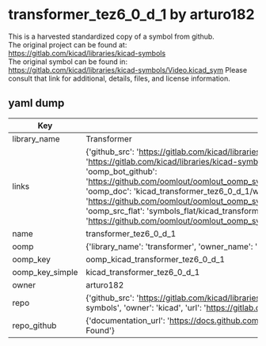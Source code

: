 # transformer_tez6_0_d_1 by arturo182  
This is a harvested standardized copy of a symbol from github.  
The original project can be found at:  
https://gitlab.com/kicad/libraries/kicad-symbols  
The original symbol can be found in:
https://gitlab.com/kicad/libraries/kicad-symbols/Video.kicad_sym
Please consult that link for additional, details, files, and license information.  
## yaml dump  
| Key | Value |  
| --- | --- |  
| library_name | Transformer |  
| links | {'github_src': 'https://gitlab.com/kicad/libraries/kicad-symbols/Video.kicad_sym', 'github_src_repo': 'https://gitlab.com/kicad/libraries/kicad-symbols', 'oomp_bot': 'kicad_transformer_tez6_0_d_1/working', 'oomp_bot_github': 'https://github.com/oomlout/oomlout_oomp_symbol_bot/tree/main/kicad_transformer_tez6_0_d_1/working', 'oomp_doc': 'kicad_transformer_tez6_0_d_1/working', 'oomp_doc_github': 'https://github.com/oomlout/oomlout_oomp_symbol_doc/tree/main/kicad_transformer_tez6_0_d_1/working', 'oomp_src_flat': 'symbols_flat/kicad_transformer_tez6_0_d_1/working', 'oomp_src_flat_github': 'https://github.com/oomlout/oomlout_oomp_symbol_src/tree/main/kicad_transformer_tez6_0_d_1/working'} |  
| name | transformer_tez6_0_d_1 |  
| oomp | {'library_name': 'transformer', 'owner_name': 'kicad', 'symbol_name': 'transformer_tez6_0_d_1'} |  
| oomp_key | oomp_kicad_transformer_tez6_0_d_1 |  
| oomp_key_simple | kicad_transformer_tez6_0_d_1 |  
| owner | arturo182 |  
| repo | {'github_src': 'https://gitlab.com/kicad/libraries/kicad-symbols/Video.kicad_sym', 'name': 'libraries/kicad-symbols', 'owner': 'kicad', 'url': 'https://gitlab.com/kicad/libraries/kicad-symbols'} |  
| repo_github | {'documentation_url': 'https://docs.github.com/rest/repos/repos#get-a-repository', 'message': 'Not Found'} |  

